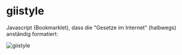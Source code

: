 # giistyle
Javascript (Bookmarklet), dass die "Gesetze im Internet" (halbwegs) anständig formatiert:

![giistyle](https://user-images.githubusercontent.com/29917146/69718417-9bd71580-110e-11ea-9d33-26399bf49759.jpg)
